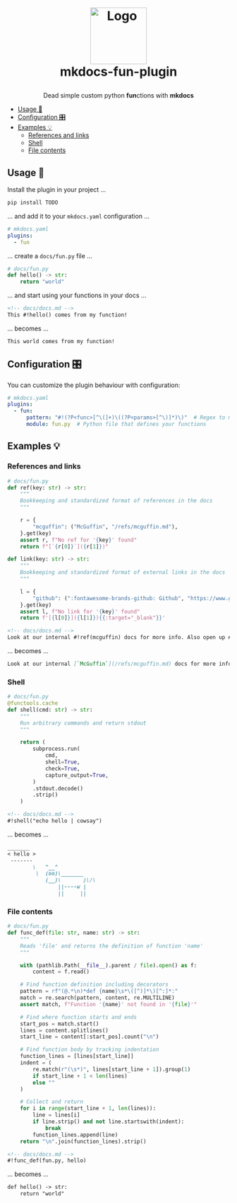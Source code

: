 <h1>
  <p align="center">
    <a href="https://github.com/gbbirkisson/mkdocs-fun-plugin">
      <img src="logo.png" alt="Logo" height="128">
    </a>
    <br>mkdocs-fun-plugin
  </p>
</h1>

<p align="center">
  Dead simple custom python <b>fun</b>ctions with <b>mkdocs</b>
</p>

<!-- vim-markdown-toc GFM -->

* [Usage 📖](#usage-)
* [Configuration 🎛](#configuration-)
* [Examples 💡](#examples-)
  * [References and links](#references-and-links)
  * [Shell](#shell)
  * [File contents](#file-contents)

<!-- vim-markdown-toc -->

## Usage 📖

Install the plugin in your project ...

```bash
pip install TODO
```

... and add it to your `mkdocs.yaml` configuration ...

```yaml
# mkdocs.yaml
plugins:
  - fun
```

... create a `docs/fun.py` file ...

```python
# docs/fun.py
def hello() -> str:
    return "world"
```

... and start using your functions in your docs ...

```markdown
<!-- docs/docs.md -->
This #!hello() comes from my function!
```

... becomes ...

```markdown
This world comes from my function!
```

## Configuration 🎛

You can customize the plugin behaviour with configuration:

```yaml
# mkdocs.yaml
plugins:
  - fun:
      pattern: "#!(?P<func>[^\(]+)\((?P<params>[^\)]*)\)"  # Regex to match functions
      module: fun.py  # Python file that defines your functions
```

## Examples 💡

### References and links

```python
# docs/fun.py
def ref(key: str) -> str:
    """
    Bookkeeping and standardized format of references in the docs
    """

    r = {
        "mcguffin": ("McGuffin", "/refs/mcguffin.md"),
    }.get(key)
    assert r, f"No ref for '{key}' found"
    return f"[`{r[0]}`]({r[1]})"

def link(key: str) -> str:
    """
    Bookkeeping and standardized format of external links in the docs
    """

    l = {
        "github": (":fontawesome-brands-github: Github", "https://www.github.com"),
    }.get(key)
    assert l, f"No link for '{key}' found"
    return f'[{l[0]}]({l[1]}){{:target="_blank"}}'
```

```markdown
<!-- docs/docs.md -->
Look at our internal #!ref(mcguffin) docs for more info. Also open up #!link(github).
```

... becomes ...

```markdown
Look at our internal [`McGuffin`](/refs/mcguffin.md) docs for more info. Also open up [:fontawesome-brands-github: Github](https://www.github.com){:target="_blank"}.
```

### Shell

```python
# docs/fun.py
@functools.cache
def shell(cmd: str) -> str:
    """
    Run arbitrary commands and return stdout
    """

    return (
        subprocess.run(
            cmd,
            shell=True,
            check=True,
            capture_output=True,
        )
        .stdout.decode()
        .strip()
    )
```

```markdown
<!-- docs/docs.md -->
#!shell("echo hello | cowsay")
```

... becomes ...

```markdown
_______
< hello >
 -------
        \   ^__^
         \  (oo)\_______
            (__)\       )\/\
                ||----w |
                ||     ||
```

### File contents

```python
# docs/fun.py
def func_def(file: str, name: str) -> str:
    """
    Reads 'file' and returns the definition of function 'name'
    """

    with (pathlib.Path(__file__).parent / file).open() as f:
        content = f.read()

    # Find function definition including decorators
    pattern = rf"(@.*\n)*def {name}\s*\([^)]*\)[^:]*:"
    match = re.search(pattern, content, re.MULTILINE)
    assert match, f"Function '{name}' not found in '{file}'"

    # Find where function starts and ends
    start_pos = match.start()
    lines = content.splitlines()
    start_line = content[:start_pos].count("\n")

    # Find function body by tracking indentation
    function_lines = [lines[start_line]]
    indent = (
        re.match(r"(\s*)", lines[start_line + 1]).group(1)
        if start_line + 1 < len(lines)
        else ""
    )

    # Collect and return
    for i in range(start_line + 1, len(lines)):
        line = lines[i]
        if line.strip() and not line.startswith(indent):
            break
        function_lines.append(line)
    return "\n".join(function_lines).strip()
```

```markdown
<!-- docs/docs.md -->
#!func_def(fun.py, hello)
```

... becomes ...

```markdown
def hello() -> str:
    return "world"
```
